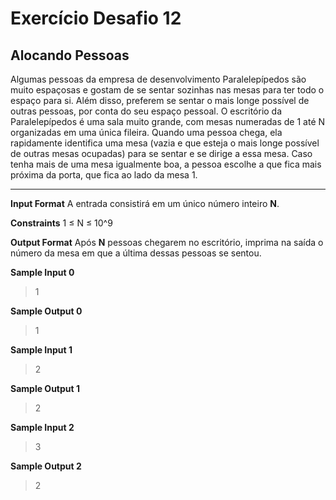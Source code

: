 # Exercício Desafio 12

## Alocando Pessoas

Algumas pessoas da empresa de desenvolvimento Paralelepípedos são muito espaçosas e gostam de se sentar sozinhas nas mesas para ter todo o espaço para si. Além disso, preferem se sentar o mais longe possível de outras pessoas, por conta do seu espaço pessoal. O escritório da Paralelepípedos é uma sala muito grande, com mesas numeradas de 1 até N organizadas em uma única fileira. Quando uma pessoa chega, ela rapidamente identifica uma mesa (vazia e que esteja o mais longe possível de outras mesas ocupadas) para se sentar e se dirige a essa mesa. Caso tenha mais de uma mesa igualmente boa, a pessoa escolhe a que fica mais próxima da porta, que fica ao lado da mesa 1.

---

**Input Format**
A entrada consistirá em um único número inteiro **N**.

**Constraints**
1 ≤ N ≤ 10^9

**Output Format**
Após **N** pessoas chegarem no escritório, imprima na saída o número da mesa em que a última dessas pessoas se sentou.

**Sample Input 0**

> 1

**Sample Output 0**

> 1

**Sample Input 1**

> 2

**Sample Output 1**

> 2

**Sample Input 2**

> 3

**Sample Output 2**

> 2
